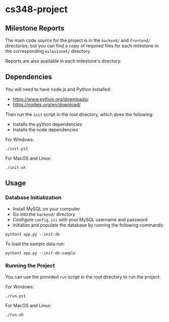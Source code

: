 # cs348-project

## Milestone Reports
The main code source for the project is in the `backend/` and `frontend/` directories, but you can find a copy of required files for each milestone in the corresponding `milestoneX/` directory. 

Reports are also available in each milestone's directory.


## Dependencies
You will need to have node.js and Python installed:

- https://www.python.org/downloads/
- https://nodejs.org/en/download/

Then run the `init` script in the root directory, which does the following:
- Installs the python dependencies
- Installs the node dependencies

For Windows:
```
./init.ps1
```
For MacOS and Linux:
```
./init.sh
```

## Usage

### Database Initialization
- Install MySQL on your computer 
- Go into the `backend/` directory
- Configure `config.ini` with your MySQL username and password 
- Initialize and populate the database by running the following commands:
```
python3 app.py --init-db
```
To load the sample data run:
```
python3 app.py --init-db-sample
```

### Running the Project
You can use the provided `run` script in the root directory to run the project:

For Windows:
```
./run.ps1
```
For MacOS and Linux:
```
./run.sh
```

